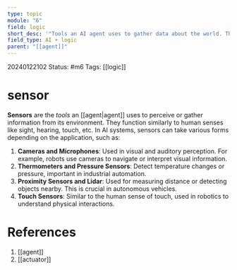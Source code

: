 ```yaml
---
type: topic
module: "6"
field: logic
short_desc: '"Tools an AI agent uses to gather data about the world. Think of cameras or microphones."'
field_type: AI + logic
parent: "[[agent]]"
---
```

20240122102
Status: #m6
Tags: [[logic]]

# sensor

**Sensors** are the *tools* an [[agent|agent]] uses to perceive or gather information from its environment. They function similarly to human senses like sight, hearing, touch, etc. In AI systems, sensors can take various forms depending on the application, such as:

1. **Cameras and Microphones**: Used in visual and auditory perception. For example, robots use cameras to navigate or interpret visual information.
2. **Thermometers and Pressure Sensors**: Detect temperature changes or pressure, important in industrial automation.
3. **Proximity Sensors and Lidar**: Used for measuring distance or detecting objects nearby. This is crucial in autonomous vehicles.
4. **Touch Sensors**: Similar to the human sense of touch, used in robotics to understand physical interactions.

# References

1. [[agent]]
2. [[actuator]]
